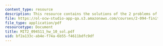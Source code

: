 ```yaml
---
content_type: resource
description: This resource contains the solutions of the 2 problems of homework 10.
file: https://ol-ocw-studio-app-qa.s3.amazonaws.com/courses/2-094-finite-element-analysis-of-solids-and-fluids-ii-spring-2011/bf2a133cab4ef74a6b55f4611bdfc9df_MIT2_094S11_hw_10_sol.pdf
file_type: application/pdf
resourcetype: Document
title: MIT2_094S11_hw_10_sol.pdf
uid: bf2a133c-ab4e-f74a-6b55-f4611bdfc9df
---
```

